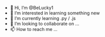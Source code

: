 - 👋 Hi, I’m @BeLucky1
- 👀 I’m interested in learning something new
- 🌱 I’m currently learning .py / .js
- 💞️ I’m looking to collaborate on ...
- 📫 How to reach me ...

<!---
BeLucky1/BeLucky1 is a ✨ special ✨ repository because its `README.md` (this file) appears on your GitHub profile.
You can click the Preview link to take a look at your changes.
--->
